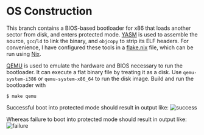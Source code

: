 # OS Construction

This branch contains a BIOS-based bootloader for x86 that loads another sector from disk, and enters protected mode. [YASM](https://yasm.tortall.net) is used to assemble the source, `gcc`/`ld` to link the binary, and `objcopy` to strip its ELF headers. For convenience, I have configured these tools in a [flake.nix](flake.nix) file, which can be run using [Nix](https://nixos.org/).

[QEMU](https://www.qemu.org/) is used to emulate the hardware and BIOS necessary to run the bootloader. It can execute a flat binary file by treating it as a disk. Use `qemu-system-i386` or `qemu-system-x86_64` to run the disk image. Build and run the bootloader with 
```
$ make qemu
```

Successful boot into protected mode should result in output like:
![success](https://user-images.githubusercontent.com/12636891/220494696-94834444-8fa3-4fcd-8e12-ee7ebeca8de5.png)

Whereas failure to boot into protected mode should result in output like:
![failure](https://user-images.githubusercontent.com/12636891/220494844-72c492f3-6ed1-4bdb-90dd-cdb81202bb2f.png)
